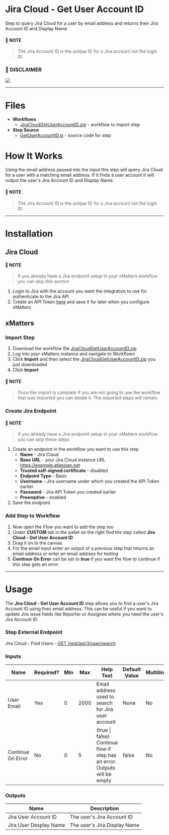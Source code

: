 # Jira Cloud - Get User Account ID
Step to query Jira Cloud for a user by email address and returns their Jira Account ID and Display Name

#### :blue_book: NOTE
> The Jira Account ID is the unique ID for a Jira account not the login ID.

### :scroll: DISCLAIMER
<kbd>
  <img src="https://github.com/xmatters/xMatters-Labs/raw/master/media/disclaimer.png">
</kbd>

---
# Files
* **Workflows**
    * [JiraCloudGetUserAccountID.zip](getUserAccountID/workflows/JiraCloudGetUserAccountID.zip) - workflow to import step
* **Step Source**
    * [GetUserAccountID.js](getUserAccountID/src/GetUserAccountID.js) - source code for step

# How It Works
Using the email address passed into the input this step will query Jira Cloud for a user with a matching email address.  If it finds a user account it will output the user's Jira Account ID and Display Name.

#### :blue_book: NOTE
> The Jira Account ID is the unique ID for a Jira account not the login ID.

---
# Installation
## Jira Cloud
#### :blue_book: NOTE
> If you already have a Jira endpoint setup in your xMatters workflow you can skip this section
1. Login to Jira with the account you want the integration to use for authenticate to the Jira API
2. Create an API Token [here](https://id.atlassian.com/manage-profile/security/api-tokens) and save it for later when you configure xMatters

## xMatters

### Import Step
1. Download the workflow file [JiraCloudGetUserAccountID.zip](workflows/JiraCloudGetUserAccountID.zip)
2. Log into your xMatters instance and navigate to Workflows
3. Click **Import** and then select the [JiraCloudGetUserAccountID.zip](workflows/JiraCloudGetUserAccountID.zip) you just downloaded
4. Click **Import**
#### :blue_book: NOTE
> Once the import is complete if you are not going to use the workflow that was imported you can delete it. The imported steps will remain.

### Create Jira Endpoint
#### :blue_book: NOTE
> If you already have a Jira endpoint setup in your xMatters workflow you can skip these steps
1. Create an endpoint in the workflow you want to use this step
    * **Name** - Jira Cloud
    * **Base URL** - your Jira Cloud instance URL https://example.atlassian.net
    * **Trusted self-signed certificate** - disabled
    * **Endpoint Type** - Basic
    * **Username** - Jira username under which you created the API Token earlier
    * **Password** - Jira API Token you created earlier
    * **Preemptive** - enabled
2. Save the endpoint

### Add Step to Workflow
1. Now open the Flow you want to add the step too
2. Under **CUSTOM** tab in the pallet on the right find the step called **Jira Cloud - Get User Account ID**
3. Drag it on to the canvas
4. For the email input enter an output of a previous step that returns an email address or enter an email address for testing
5. **Continue On Error** can be set to **true** if you want the flow to continue if this step gets an error

---
# Usage
The **Jira Cloud - Get User Account ID** step allows you to find a user's Jira Account ID using their email address.  This can be useful if you want to update Jira issue fields like Reporter or Assignee where you need the user's Jira Account ID.

### Step External Endpoint
Jira Cloud - Find Users - [GET /rest/api/3/user/search](https://developer.atlassian.com/cloud/jira/platform/rest/v3/api-group-user-search/#api-rest-api-3-user-search-get)

### Inputs
| Name  | Required? | Min | Max | Help Text | Default Value | Multiline |
| ----- | ----------| --- | --- | --------- | ------------- | --------- |
| User Email | Yes | 0 | 2000 | Email address used to search for Jira user account | None | No |
| Continue On Error | No | 0 | 5 | (true \| false) Continue flow if step has an error. Outputs will be empty | false | No |

### Outputs
| Name | Description |
| ---- | ----------- |
| Jira User Account ID | The user's Jira Account ID |
| Jira User Desplay Name | The user's Jira Display Name |
